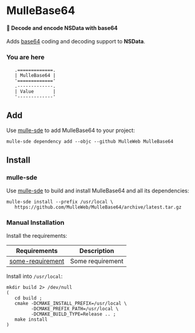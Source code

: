 # MulleBase64

#### 💬 Decode and encode NSData with base64

Adds [base64](https://en.wikipedia.org/wiki/Base64) coding and decoding support
to **NSData**.


### You are here

```
   .=============.
   | MulleBase64 |
   '============='
   .-------------.
   | Value       |
   '-------------'
```

## Add

Use [mulle-sde](//github.com/mulle-sde) to add MulleBase64 to your project:

``` console
mulle-sde dependency add --objc --github MulleWeb MulleBase64
```

## Install

### mulle-sde

Use [mulle-sde](//github.com/mulle-sde) to build and install MulleBase64
and all its dependencies:

```
mulle-sde install --prefix /usr/local \
   https://github.com/MulleWeb/MulleBase64/archive/latest.tar.gz
```

### Manual Installation


Install the requirements:

Requirements                                      | Description
--------------------------------------------------|-----------------------
[some-requirement](//github.com/some/requirement) | Some requirement

Install into `/usr/local`:

```
mkdir build 2> /dev/null
(
   cd build ;
   cmake -DCMAKE_INSTALL_PREFIX=/usr/local \
         -DCMAKE_PREFIX_PATH=/usr/local \
         -DCMAKE_BUILD_TYPE=Release .. ;
   make install
)
```
